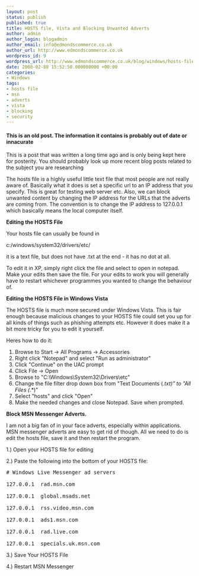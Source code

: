 ```yaml
---
layout: post
status: publish
published: true
title: HOSTS file, Vista and Blocking Unwanted Adverts
author: admin
author_login: blogadmin
author_email: info@edmondscommerce.co.uk
author_url: http://www.edmondscommerce.co.uk
wordpress_id: 9
wordpress_url: http://www.edmondscommerce.co.uk/blog/windows/hosts-file-vista-and-blocking-unwanted-adverts/
date: 2008-02-08 15:52:50.000000000 +00:00
categories:
- Windows
tags:
- hosts file
- msn
- adverts
- vista
- blocking
- security
---
```

<div class="oldpost"><h4>This is an old post. The information it contains is probably out of date or innacurate</h4>
<p>
This is a post that was written a long time ago and is only being kept here for posterity.
You should probably look up more recent blog posts related to the subject you are researching
</p>
</div>
The hosts file is a highly useful little text file that most people are not really aware of. Basically what it does is set a specific url to an IP address that you specify. This is great for testing web server etc. Also, we can block unwanted content by changing the IP address for the URLs that the adverts are coming from. The convention is to change the IP address to 127.0.0.1 which basically means the local computer itself.

<strong>Editing the HOSTS File </strong>

Your hosts file can usually be found in

c:/windows/system32/drivers/etc/

it is a text file, but does not have .txt at the end - it has no dot at all.

To edit it in XP, simply right click the file and select to open in notepad. Make your edits then save the file. For your edits to work you will generally have to restart whichever programmes you wanted to change the behaviour of.

<strong>Editing the HOSTS File in Windows Vista </strong>

The HOSTS file is much more secured under Windows Vista. This is fair enough because malicious changes to your HOSTS file could set you up for all kinds of things such as phishing attempts etc. However it does make it a bit more tricky for you to edit it yourself.

Heres how to do it:

1)  Browse to Start -&gt; All Programs -&gt; Accessories
2)  Right click "Notepad" and select "Run as administrator"
3)  Click "Continue" on the UAC prompt
4)  Click File -&gt; Open
5)  Browse to "C:\Windows\System32\Drivers\etc"
6)  Change the file filter drop down box from "Text Documents (*.txt)" to "All Files (*.*)"
7)  Select "hosts" and click "Open"
8)  Make the needed changes and close Notepad.  Save when prompted.

<strong>Block MSN Messenger Adverts.</strong>

I am not a big fan of in your face adverts, especially within applications. MSN messenger adverts are easy to get rid of though. All we need to do is edit the hosts file, save it and then restart the program.

1.) Open your HOSTS file for editing

2.) Paste the following into the bottom of your HOSTS file:
<pre># Windows Live Messenger ad servers

127.0.0.1  rad.msn.com

127.0.0.1  global.msads.net

127.0.0.1  rss.video.msn.com

127.0.0.1  ads1.msn.com

127.0.0.1  rad.live.com

127.0.0.1  specials.uk.msn.com</pre>
3.) Save Your HOSTS File

4.) Restart MSN Messenger
